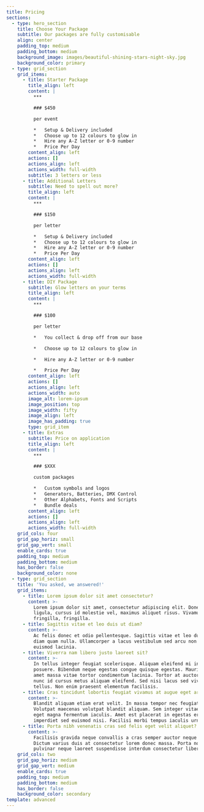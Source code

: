 ```yaml
---
title: Pricing
sections:
  - type: hero_section
    title: Choose Your Package
    subtitle: Our packages are fully customisable
    align: center
    padding_top: medium
    padding_bottom: medium
    background_image: images/beautiful-shining-stars-night-sky.jpg
    background_color: primary
  - type: grid_section
    grid_items:
      - title: Starter Package
        title_align: left
        content: |
          ***

          ### $450

          per event

          *   Setup & Delivery included
          *   Choose up to 12 colours to glow in
          *   Hire any A-Z letter or 0-9 number
          *   Price Per Day
        content_align: left
        actions: []
        actions_align: left
        actions_width: full-width
        subtitle: 3 letters or less
      - title: Additional Letters
        subtitle: Need to spell out more?
        title_align: left
        content: |
          ***

          ### $150

          per letter

          *   Setup & Delivery included
          *   Choose up to 12 colours to glow in
          *   Hire any A-Z letter or 0-9 number
          *   Price Per Day
        content_align: left
        actions: []
        actions_align: left
        actions_width: full-width
      - title: DIY Package
        subtitle: Glow letters on your terms
        title_align: left
        content: |
          ***

          ### $100

          per letter

          *   You collect & drop off from our base

          *   Choose up to 12 colours to glow in

          *   Hire any A-Z letter or 0-9 number

          *   Price Per Day
        content_align: left
        actions: []
        actions_align: left
        actions_width: auto
        image_alt: lorem-ipsum
        image_position: top
        image_width: fifty
        image_align: left
        image_has_padding: true
        type: grid_item
      - title: Extras
        subtitle: Price on application
        title_align: left
        content: |
          ***

          ### $XXX

          custom packages

          *   Custom symbols and logos
          *   Generators, Batteries, DMX Control
          *   Other Alphabets, Fonts and Scripts
          *   Bundle deals
        content_align: left
        actions: []
        actions_align: left
        actions_width: full-width
    grid_cols: four
    grid_gap_horiz: small
    grid_gap_vert: small
    enable_cards: true
    padding_top: medium
    padding_bottom: medium
    has_border: false
    background_color: none
  - type: grid_section
    title: 'You asked, we answered!'
    grid_items:
      - title: Lorem ipsum dolor sit amet consectetur?
        content: >-
          Lorem ipsum dolor sit amet, consectetur adipiscing elit. Donec nisl
          ligula, cursus id molestie vel, maximus aliquet risus. Vivamus in nibh
          fringilla, fringilla.
      - title: Sagittis vitae et leo duis ut diam?
        content: >-
          Ac felis donec et odio pellentesque. Sagittis vitae et leo duis ut
          diam quam nulla. Ullamcorper a lacus vestibulum sed arcu non odio
          euismod lacinia.
      - title: Viverra nam libero justo laoreet sit?
        content: >-
          In tellus integer feugiat scelerisque. Aliquam eleifend mi in nulla
          posuere. Bibendum neque egestas congue quisque egestas. Mauris sit
          amet massa vitae tortor condimentum lacinia. Tortor at auctor urna
          nunc id cursus metus aliquam eleifend. Sed nisi lacus sed viverra
          tellus. Non enim praesent elementum facilisis.
      - title: Cras tincidunt lobortis feugiat vivamus at augue eget arcu?
        content: >-
          Blandit aliquam etiam erat velit. In massa tempor nec feugiat.
          Volutpat maecenas volutpat blandit aliquam. Sem integer vitae justo
          eget magna fermentum iaculis. Amet est placerat in egestas erat
          imperdiet sed euismod nisi. Facilisi morbi tempus iaculis urna.
      - title: Porta nibh venenatis cras sed felis eget velit aliquet?
        content: >-
          Facilisis gravida neque convallis a cras semper auctor neque vitae.
          Dictum varius duis at consectetur lorem donec massa. Porta non
          pulvinar neque laoreet suspendisse interdum consectetur libero.
    grid_cols: two
    grid_gap_horiz: medium
    grid_gap_vert: medium
    enable_cards: true
    padding_top: medium
    padding_bottom: medium
    has_border: false
    background_color: secondary
template: advanced
---
```

